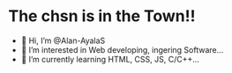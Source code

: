 <h1> The chsn is in the Town!! </h1>

- 👋 Hi, I’m @Alan-AyalaS
- 👀 I’m interested in Web developing, ingering Software...
- 🌱 I’m currently learning HTML, CSS, JS, C/C++...
<!-- - 💞️ I’m looking to collaborate on ...
- 📫 How to reach me ... -->

<!---
Alan-AyalaS/Alan-AyalaS is a ✨ special ✨ repository because its `README.md` (this file) appears on your GitHub profile.
You can click the Preview link to take a look at your changes.
--->

